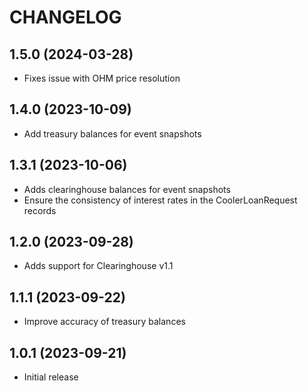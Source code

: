 # CHANGELOG

## 1.5.0 (2024-03-28)

- Fixes issue with OHM price resolution

## 1.4.0 (2023-10-09)

- Add treasury balances for event snapshots

## 1.3.1 (2023-10-06)

- Adds clearinghouse balances for event snapshots
- Ensure the consistency of interest rates in the CoolerLoanRequest records

## 1.2.0 (2023-09-28)

- Adds support for Clearinghouse v1.1

## 1.1.1 (2023-09-22)

- Improve accuracy of treasury balances

## 1.0.1 (2023-09-21)

- Initial release
